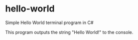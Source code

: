 # hello-world
Simple Hello World terminal program in C#

This program outputs the string "Hello World!" to the console.
